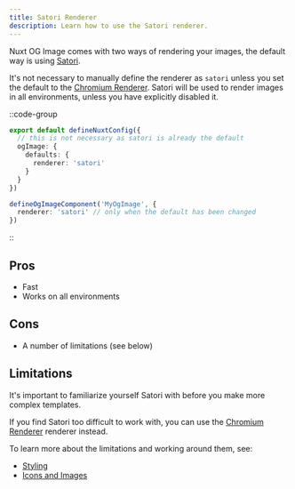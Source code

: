```yaml
---
title: Satori Renderer
description: Learn how to use the Satori renderer.
---
```


Nuxt OG Image comes with two ways of rendering your images, the default way is using [Satori](https://github.com/vercel/satori).

It's not necessary to manually define the renderer as `satori` unless you set the default to the [Chromium Renderer](/og-image/guides/chromium).
Satori will be used to render images in all environments, unless you have explicitly disabled it.

::code-group

```ts [Set Default]
export default defineNuxtConfig({
  // this is not necessary as satori is already the default
  ogImage: {
    defaults: {
      renderer: 'satori'
    }
  }
})
```

```ts [defineOgImageComponent]
defineOgImageComponent('MyOgImage', {
  renderer: 'satori' // only when the default has been changed
})
```

::

## Pros

- Fast
- Works on all environments

## Cons

- A number of limitations (see below)

## Limitations

It's important to familiarize yourself Satori with before you make more complex templates.

If you find Satori too difficult to work with, you can use the [Chromium Renderer](/og-image/guides/chromium) renderer instead.

To learn more about the limitations and working around them, see:
- [Styling](/og-image/guides/styling)
- [Icons and Images](/og-image/guides/icons-and-images)

